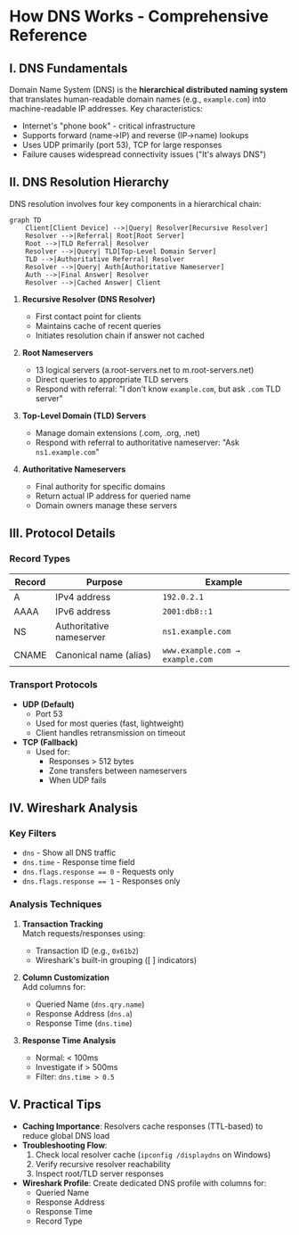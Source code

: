 # How DNS Works - Comprehensive Reference

## I. DNS Fundamentals
Domain Name System (DNS) is the **hierarchical distributed naming system** that translates human-readable domain names (e.g., `example.com`) into machine-readable IP addresses. Key characteristics:
- Internet's "phone book" - critical infrastructure
- Supports forward (name→IP) and reverse (IP→name) lookups
- Uses UDP primarily (port 53), TCP for large responses
- Failure causes widespread connectivity issues ("It's always DNS")

## II. DNS Resolution Hierarchy
DNS resolution involves four key components in a hierarchical chain:

```mermaid
graph TD
    Client[Client Device] -->|Query| Resolver[Recursive Resolver]
    Resolver -->|Referral| Root[Root Server]
    Root -->|TLD Referral| Resolver
    Resolver -->|Query| TLD[Top-Level Domain Server]
    TLD -->|Authoritative Referral| Resolver
    Resolver -->|Query| Auth[Authoritative Nameserver]
    Auth -->|Final Answer| Resolver
    Resolver -->|Cached Answer| Client
```

1. **Recursive Resolver (DNS Resolver)**  
   - First contact point for clients
   - Maintains cache of recent queries
   - Initiates resolution chain if answer not cached

2. **Root Nameservers**  
   - 13 logical servers (a.root-servers.net to m.root-servers.net)
   - Direct queries to appropriate TLD servers
   - Respond with referral: "I don't know `example.com`, but ask `.com` TLD server"

3. **Top-Level Domain (TLD) Servers**  
   - Manage domain extensions (.com, .org, .net)
   - Respond with referral to authoritative nameserver: "Ask `ns1.example.com`"

4. **Authoritative Nameservers**  
   - Final authority for specific domains
   - Return actual IP address for queried name
   - Domain owners manage these servers

## III. Protocol Details
### Record Types
| Record | Purpose | Example |
|--------|---------|---------|
| A      | IPv4 address | `192.0.2.1` |
| AAAA   | IPv6 address | `2001:db8::1` |
| NS     | Authoritative nameserver | `ns1.example.com` |
| CNAME  | Canonical name (alias) | `www.example.com → example.com` |

### Transport Protocols
- **UDP (Default)**  
  - Port 53
  - Used for most queries (fast, lightweight)
  - Client handles retransmission on timeout
- **TCP (Fallback)**  
  - Used for:
    - Responses > 512 bytes
    - Zone transfers between nameservers
    - When UDP fails

## IV. Wireshark Analysis
### Key Filters
- `dns` - Show all DNS traffic
- `dns.time` - Response time field
- `dns.flags.response == 0` - Requests only
- `dns.flags.response == 1` - Responses only

### Analysis Techniques
1. **Transaction Tracking**  
   Match requests/responses using:
   - Transaction ID (e.g., `0x61b2`)
   - Wireshark's built-in grouping ([ ] indicators)

2. **Column Customization**  
   Add columns for:
   - Queried Name (`dns.qry.name`)
   - Response Address (`dns.a`)
   - Response Time (`dns.time`)

3. **Response Time Analysis**  
   - Normal: < 100ms
   - Investigate if > 500ms
   - Filter: `dns.time > 0.5`

## V. Practical Tips
- **Caching Importance**: Resolvers cache responses (TTL-based) to reduce global DNS load
- **Troubleshooting Flow**:
  1. Check local resolver cache (`ipconfig /displaydns` on Windows)
  2. Verify recursive resolver reachability
  3. Inspect root/TLD server responses
- **Wireshark Profile**: Create dedicated DNS profile with columns for:
  - Queried Name
  - Response Address
  - Response Time
  - Record Type